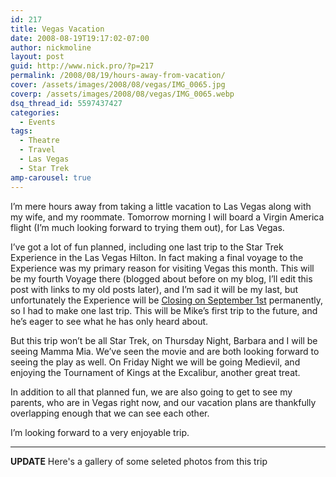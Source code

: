 ```yaml
---
id: 217
title: Vegas Vacation
date: 2008-08-19T19:17:02-07:00
author: nickmoline
layout: post
guid: http://www.nick.pro/?p=217
permalink: /2008/08/19/hours-away-from-vacation/
cover: /assets/images/2008/08/vegas/IMG_0065.jpg
coverp: /assets/images/2008/08/vegas/IMG_0065.webp
dsq_thread_id: 5597437427
categories:
  - Events
tags:
  - Theatre
  - Travel
  - Las Vegas
  - Star Trek
amp-carousel: true
---
```

I&#8217;m mere hours away from taking a little vacation to Las Vegas along with my wife, and my roommate. Tomorrow morning I will board a Virgin America flight (I&#8217;m much looking forward to trying them out), for Las Vegas.

<!--more-->

I&#8217;ve got a lot of fun planned, including one last trip to the Star Trek Experience in the Las Vegas Hilton. In fact making a final voyage to the Experience was my <span class="removed_link" title="http://www.holodeck3.com/event/2008/08/21/holodeck-3-meetup-star-trek-experience">primary reason</span> for visiting Vegas this month. This will be my fourth Voyage there (blogged about before on my blog, I&#8217;ll edit this post with links to my old posts later), and I&#8217;m sad it will be my last, but unfortunately the Experience will be [Closing on September 1st](http://trekmovie.com/2008/06/29/star-trek-the-experience-closing-in-september/) permanently, so I had to make one last trip. This will be Mike&#8217;s first trip to the future, and he&#8217;s eager to see what he has only heard about.

But this trip won&#8217;t be all Star Trek, on Thursday Night, Barbara and I will be seeing Mamma Mia. We&#8217;ve seen the movie and are both looking forward to seeing the play as well. On Friday Night we will be going Medievil, and enjoying the Tournament of Kings at the Excalibur, another great treat.

In addition to all that planned fun, we are also going to get to see my parents, who are in Vegas right now, and our vacation plans are thankfully overlapping enough that we can see each other.

I&#8217;m looking forward to a very enjoyable trip.

***

**UPDATE** Here's a gallery of some seleted photos from this trip

<amp-carousel lightbox width="1600" height="1600" layout="responsive" type="slides">
    <amp-img 
        src="{{ site.baseurl }}/assets/images/2008/08/vegas/IMG_0098.jpg" 
        title="Virgin America Sign"
        alt="Virgin America Sign"
        width="1200" height="1600" layout="responsive"></amp-img>
    <amp-img 
        src="{{ site.baseurl }}/assets/images/2008/08/vegas/IMG_0007.jpg" 
        title="Welcome to Las Vegas"
        alt="Welcome to Las Vegas"
        width="1200" height="1600" layout="responsive"></amp-img>
    <amp-img 
        src="{{ site.baseurl }}/assets/images/2008/08/vegas/IMG_0009.jpg" 
        title="Cancun Resort, Las Vegas"
        alt="Cancun Resort, Las Vegas"
        width="1600" height="1200" layout="responsive"></amp-img>
    <amp-img 
        src="{{ site.baseurl }}/assets/images/2008/08/vegas/100_0966.jpg" 
        title="Meeting up with my Parents"
        alt="Meeting up with my Parents"
        width="2832" height="2128" layout="responsive"></amp-img>
    <amp-img 
        src="{{ site.baseurl }}/assets/images/2008/08/vegas/IMG_0015.jpg" 
        title="Rainforest Cafe, Las Vegas"
        alt="Rainforest Cafe, Las Vegas"
        width="1200" height="1600" layout="responsive"></amp-img>
    <amp-img 
        src="{{ site.baseurl }}/assets/images/2008/08/vegas/IMG_0017.jpg" 
        title="Rainforest Cafe, Las Vegas"
        alt="Rainforest Cafe, Las Vegas"
        width="1600" height="1200" layout="responsive"></amp-img>
    <amp-img 
        src="{{ site.baseurl }}/assets/images/2008/08/vegas/IMG_0015.jpg" 
        title="MGM Grand, Las Vegas"
        alt="MGM Grand, Las Vegas"
        width="1200" height="1600" layout="responsive"></amp-img>
    <amp-img 
        src="{{ site.baseurl }}/assets/images/2008/08/vegas/IMG_0028.jpg" 
        title="Mamma Mia, Mandalay Bay"
        alt="Mamma Mia, Mandalay Bay"
        width="1200" height="1600" layout="responsive"></amp-img>
    <amp-img 
        src="{{ site.baseurl }}/assets/images/2008/08/vegas/IMG_0029.jpg" 
        title="Mamma Mia, Mandalay Bay"
        alt="Mamma Mia, Mandalay Bay"
        width="1600" height="1200" layout="responsive"></amp-img>
    <amp-img 
        src="{{ site.baseurl }}/assets/images/2008/08/vegas/IMG_0031.jpg" 
        title="Star Trek: The Experience (1 week before closure)"
        alt="Star Trek: The Experience (1 week before closure)"
        width="1200" height="1600" layout="responsive"></amp-img>
    <amp-img 
        src="{{ site.baseurl }}/assets/images/2008/08/vegas/IMG_0032.jpg" 
        title="Star Trek: The Experience (1 week before closure)"
        alt="Star Trek: The Experience (1 week before closure)"
        width="1600" height="1200" layout="responsive"></amp-img>
    <amp-img 
        src="{{ site.baseurl }}/assets/images/2008/08/vegas/IMG_0034.jpg" 
        title="Star Trek: The Experience (1 week before closure)"
        alt="Star Trek: The Experience (1 week before closure)"
        width="1200" height="1600" layout="responsive"></amp-img>
    <amp-img 
        src="{{ site.baseurl }}/assets/images/2008/08/vegas/IMG_0041.jpg" 
        title="Star Trek: The Experience (1 week before closure)"
        alt="Star Trek: The Experience (1 week before closure)"
        width="1600" height="1200" layout="responsive"></amp-img>
    <amp-img 
        src="{{ site.baseurl }}/assets/images/2008/08/vegas/IMG_0044.jpg" 
        title="Star Trek: The Experience (1 week before closure)"
        alt="Star Trek: The Experience (1 week before closure)"
        width="1600" height="1200" layout="responsive"></amp-img>
    <amp-img 
        src="{{ site.baseurl }}/assets/images/2008/08/vegas/IMG_0065.jpg" 
        title="Star Trek: The Experience (1 week before closure)"
        alt="Star Trek: The Experience (1 week before closure)"
        width="1600" height="1200" layout="responsive"></amp-img>
    <amp-img 
        src="{{ site.baseurl }}/assets/images/2008/08/vegas/IMG_0067.jpg" 
        title="Star Trek: The Experience (1 week before closure)"
        alt="Star Trek: The Experience (1 week before closure)"
        width="1200" height="1600" layout="responsive"></amp-img>
    <amp-img 
        src="{{ site.baseurl }}/assets/images/2008/08/vegas/IMG_0070.jpg" 
        title="Star Trek: The Experience (1 week before closure)"
        alt="Star Trek: The Experience (1 week before closure)"
        width="1600" height="1200" layout="responsive"></amp-img>
    <amp-img 
        src="{{ site.baseurl }}/assets/images/2008/08/vegas/IMG_0071.jpg" 
        title="Star Trek: The Experience (1 week before closure)"
        alt="Star Trek: The Experience (1 week before closure)"
        width="1600" height="1200" layout="responsive"></amp-img>
    <amp-img 
        src="{{ site.baseurl }}/assets/images/2008/08/vegas/IMG_0072.jpg" 
        title="Star Trek: The Experience (1 week before closure)"
        alt="Star Trek: The Experience (1 week before closure)"
        width="1600" height="1200" layout="responsive"></amp-img>
    <amp-img 
        src="{{ site.baseurl }}/assets/images/2008/08/vegas/IMG_0073.jpg" 
        title="Tournament of Kings, The Exalibur"
        alt="Tournament of Kings, The Exalibur"
        width="1600" height="1200" layout="responsive"></amp-img>
    <amp-img 
        src="{{ site.baseurl }}/assets/images/2008/08/vegas/IMG_0075.jpg" 
        title="Tournament of Kings, The Exalibur"
        alt="Tournament of Kings, The Exalibur"
        width="1600" height="1200" layout="responsive"></amp-img>
    <amp-img 
        src="{{ site.baseurl }}/assets/images/2008/08/vegas/IMG_0076.jpg" 
        title="The Exalibur, Las Vegas"
        alt="The Exalibur, Las Vegas"
        width="1200" height="1600" layout="responsive"></amp-img>
    <amp-img 
        src="{{ site.baseurl }}/assets/images/2008/08/vegas/IMG_0078.jpg" 
        title="The Exalibur, Las Vegas"
        alt="The Exalibur, Las Vegas"
        width="1200" height="1600" layout="responsive"></amp-img>
    <amp-img 
        src="{{ site.baseurl }}/assets/images/2008/08/vegas/IMG_0090.jpg" 
        title="Back at the Las Vegas Airport"
        alt="Back at the Las Vegas Airport"
        width="1600" height="1200" layout="responsive"></amp-img>
</amp-carousel>